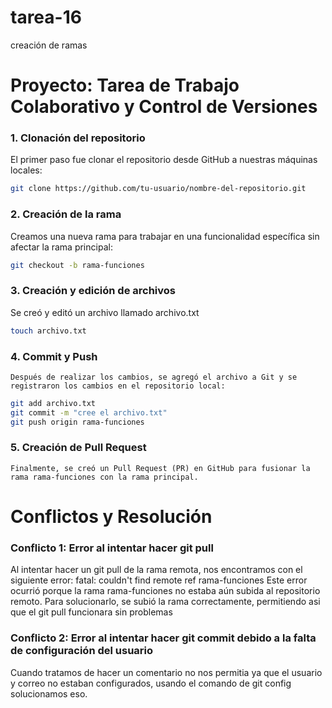 # tarea-16
creación de ramas

# Proyecto: Tarea de Trabajo Colaborativo y Control de Versiones
### 1. Clonación del repositorio
   El primer paso fue clonar el repositorio desde GitHub a nuestras máquinas locales:
   ```bash (mantiene el formato adecuado.)
   git clone https://github.com/tu-usuario/nombre-del-repositorio.git 
   ```

### 2. Creación de la rama
   Creamos una nueva rama para trabajar en una funcionalidad específica sin afectar la rama principal:
   ```bash 
   git checkout -b rama-funciones
   ```
### 3. Creación y edición de archivos
   Se creó y editó un archivo llamado archivo.txt
   ```bash 
   touch archivo.txt
   ```
### 4. Commit y Push
    Después de realizar los cambios, se agregó el archivo a Git y se registraron los cambios en el repositorio local:
   ```bash 
   git add archivo.txt
   git commit -m "cree el archivo.txt"
   git push origin rama-funciones
   ```
### 5. Creación de Pull Request
    Finalmente, se creó un Pull Request (PR) en GitHub para fusionar la rama rama-funciones con la rama principal.

# Conflictos y Resolución
### Conflicto 1: Error al intentar hacer git pull
Al intentar hacer un git pull de la rama remota, nos encontramos con el siguiente error:
fatal: couldn't find remote ref rama-funciones
Este error ocurrió porque la rama rama-funciones no estaba aún subida al repositorio remoto. Para solucionarlo, se subió la rama correctamente, permitiendo asi que el git pull funcionara sin problemas
### Conflicto 2: Error al intentar hacer git commit debido a la falta de configuración del usuario
Cuando tratamos de hacer un comentario no nos permitia ya que el usuario y correo no estaban configurados, usando el comando de git config solucionamos eso.



